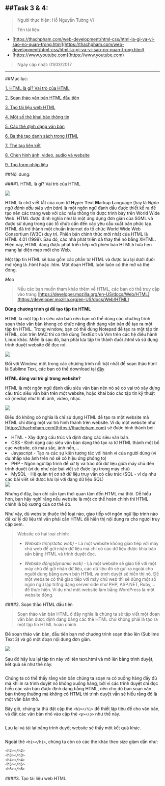 ##Task 3 & 4:
------------------------------
>Người thực hiện: Hồ Nguyễn Tường Vi
>
>Tên tài liệu:
 - [https://thachpham.com/web-development/html-css/html-la-gi-va-vi-sao-no-quan-trong.html](https://thachpham.com/web-development/html-css/html-la-gi-va-vi-sao-no-quan-trong.html)
 - [https://www.youtube.com](https://www.youtube.com)
>
>Ngày cập nhật: 01/03/2017
>
----------------------------------
##Mục lục:

[1. HTML là gì? Vai trò của HTML](#1)

[2. Soạn thảo văn bản HTML đầu tiên](#2)

[3. Tạo tài liệu web HTML](#3)

[4. Một số thẻ khai báo thông tin](#4)

[5. Các thẻ định dạng văn bản](#5)

[6. Ba thẻ tạo danh sách trong HTML](#6)

[7. Thẻ tạo liên kết](#7)

[8. Chèn hình ảnh, video, audio và website](#8)

[9. Tạo form nhập liệu](#9)

##Nội dung:

####1. HTML là gì? Vai trò của HTML<a name='1'></a>

<img src="http://i.imgur.com/qezbdFb.jpg">

HTML là chữ viết tắt của cụm từ **H**yper **T**ext **M**arkup **L**anguage (hay là *Ngôn ngữ đánh dấu siêu văn bản*) là một ngôn ngữ đánh dấu được thiết kế ra để tạo nên các trang web với các mẩu thông tin được trình bày trên World Wide Web. HTML được định nghĩa như là một ứng dụng đơn giản của SGML và được sử dụng trong các tổ chức cần đến các yêu cầu xuất bản phức tạp. HTML đã trở thành một chuẩn Internet do tổ chức World Wide Web Consortium (W3C) duy trì. Phiên bản chính thức mới nhất của HTML là HTML 4.01 (1999). Sau đó, các nhà phát triển đã thay thế nó bằng XHTML. Hiện nay, HTML đang được phát triển tiếp với phiên bản HTML5 hứa hẹn mang lại diện mạo mới cho Web.

Một tập tin HTML sẽ bao gồm các phần tử HTML và được lưu lại dưới đuôi mở rộng là .html hoặc .htm. Một đoạn HTML luôn luôn có thẻ mở và thẻ đóng.

*Mẹo*

>Nếu các bạn muốn tham khảo thêm về HTML, các bạn có thể truy cập vào trang [https://developer.mozilla.org/en-US/docs/Web/HTML](https://developer.mozilla.org/en-US/docs/Web/HTML) 

**Dùng chương trình gì để tạo tập tin HTML**

HTML là một tập tin siêu văn bản nên bạn có thể dùng các chương trình soạn thảo văn bản khong có chức năng định dạng văn bản để tạo ra một tập tin HTML. Trong window, bạn có thể dùng Notepad để tạo ra một tập tin HTML, còn trên MAC thì có thể dùng TextEdit và Vim trên các hệ điều hành Linux khác. Miễn là sau đó, bạn phải lưu tập tin thành đuôi .html và sử dụng trình duyệt website để đọc nó.

<img src="http://i.imgur.com/UaoQwXa.png">

Đối với Window, một trong các chương trình nổi bật nhất để soạn thảo html là Sublime Text, các bạn có thể download tại [đây](http://www.sublimetext.com/3)

**HTML đóng vai trò gì trong website?**

HTML là một ngôn ngữ đánh dấu siêu văn bản nên nó sẽ có vai trò xây dựng cấu trúc siêu văn bản trên một website, hoặc khai báo các tập tin kỹ thuật số (media) như hình ảnh, video, nhạc.

<img src="http://i.imgur.com/PhPpA92.png">

Điều đó không có nghĩa là chỉ sử dụng HTML để tạo ra một website mà HTML chỉ đóng một vai trò hình thành trên website. Ví dụ một website như [https://thachpham.com](https://thachpham.com) sẽ được hình thành bởi:

<li>HTML - Xây dựng cấu trúc và định dạng các siêu văn bản.</li>

<li>CSS - Định dạng các siêu văn bản dạng thô tạo ra từ HTML thành một bố cục website, có màu sắc, ảnh nền,...</li>

<li>Javascript - Tạo ra các sự kiện tương tác với hành vi của người dùng (ví dụ nhấp vào ảnh trên nó sẽ có hiệu ứng phóng to)</li>

<li>PHP - Ngôn ngữ lập trình để xử lý và trao đổi dữ liệu giữa máy chủ đến trình duyệt (ví dụ như các bài viết sẽ được lưu trong máy chủ)</li>

<li>MySQL - Hệ quản trị cơ sở dữ liệu truy vấn có cấu trúc (SQL - ví dụ như các bài viết sẽ được lưu lại với dạng dữ liệu SQL)</li>

<img src="http://i.imgur.com/R9AiexC.png">

Nhưng ở đây, bạn chỉ cần tạm thời quan tâm đến HTML mà thôi. Dễ hiểu hơn, bạn hãy nghĩ rằng nếu website là một cơ thể hoàn chỉnh thì HTML chính là bộ xương của cơ thể đó.

Như vậy, dù website thuộc thể loại nào, giao tiếp với ngôn ngữ lập trình nào để xử lý dữ liệu thì vẫn phải cần HTML để hiển thị nội dung ra cho người truy cập xem.

>Website có hai loại chính:
> - *Website tĩnh(static web)* - Là một website không giao tiếp với máy chủ web để gửi nhận dữ liệu mà chỉ có các dữ liệu được khia báo sắn bằng HTML và trình duyệt đọc.
>
> - *Website động(dynamic web)* - Là một website sẽ giao tiế với một máy chủ để gửi nhận dữ liệu, các dữ liệu đó sẽ gửi ra ngoài cho người dùng bằng avwn bản HTML và trình duyệt sẽ hiển thị nó. Để một website có thể giao tiếp với máy chủ web thì sẽ dùng một số ngôn ngữ lập trifng dạng server side như PHP, ASP.NET, Ruby,... để thực hiện. Ví dụ như một website làm bằng WordPress là một website động.

####2. Soạn thảo HTML đầu tiên<a name="2"></a>

>Soạn thảo văn bản HTML ở đây nghĩa là chúng ta sẽ tập viết một đoạn văn bản được định dạng bằng các thẻ HTML chứ không phải là tạo ra một tập tin HTML hoàn chỉnh.

Để soạn thảo văn bản, đầu tiên bạn mở chương trình soạn thảo lên (Sublime Text 3) và gõ một đoạn nội dung đơn giản.

<img src="http://i.imgur.com/r6zOD7P.png">

<img src="">

Sau đó hãy lưu lại tập tin này với tên text.html và mở lên bằng trình duyệt, kết quả sẽ như thế này:

<img src ="">

Chúng ta có thể thấy rằng văn bản chúng ta soạn ra có xuống hàng đầy đủ mà khi in ra trình duyệt nó không xuống hàng, bởi vì các trình duyệt chỉ đọc hiểu các văn bản được định dạng bằng HTML, nên cho dù bạn soạn văn bản thông thường mà không có HTML thì trình duyệt vẫn sẽ hiểu rằng đó là một văn bản thô.

Bây giờ, chúng ta thử đặt cặp thẻ `<h1></h1>` để thiết lập tiêu đề cho văn bản, và đặt các văn bản nhỏ vào cặp thẻ `<p></p>` như thế này.

<img src="">

Lưu lại và tải lại bằng trình duyệt website sẽ thấy một kết quả khác.

<img src="">

Ngoài thẻ `<h1></h1>`, chúng ta còn có các thẻ khác theo size giảm dần như:

```sh
<h2></h2>
<h3></h3>
<h4></h4>
<h5></h5>
<h6></h6>
```

####3. Tạo tài liệu web HTML<a name="3"></a>









